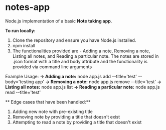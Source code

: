 # notes-app
Node.js implementation of a basic **Note taking app**.

**To run locally:**
1. Clone the repository and ensure you have Node.js installed.
2. npm install
3. The functionalities provided are - Adding a note, Removing a note, Listing all notes, and Reading a particular note. The notes are stored in .json format with a title and body attribute and the functionality is provided via command line arguments

Example Usage:
**-> Adding a note:**
   node app.js add --title='test' --body='testing app'
**-> Removing a note:**
   node app.js remove --title='test'
**-> Listing all notes:**
   node app.js list
**-> Reading a particular note:**
   node app.js read --title='test'
   
  ** Edge cases that have been handled:**
   1. Adding new note with pre-existing title
   2. Removing note by providing a title that doesn't exist
   3. Attempting to read a note by providing a title that doesn't exist
 
 


